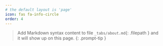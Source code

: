 ```yaml
---
# the default layout is 'page'
icon: fas fa-info-circle
order: 4
---
```


> Add Markdown syntax content to file `_tabs/about.md`{: .filepath } and it will show up on this page.
{: .prompt-tip }

<script data-goatcounter="https://mneuv.goatcounter.com/count"
        async src="//gc.zgo.at/count.js"></script>
